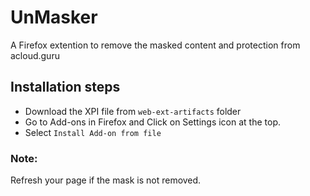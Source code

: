 # UnMasker

A Firefox extention to remove the masked content and protection from acloud.guru

## Installation steps
* Download the XPI file from `web-ext-artifacts` folder
* Go to Add-ons in Firefox and Click on Settings icon at the top.
* Select `Install Add-on from file`

### Note:
Refresh your page if the mask is not removed.
